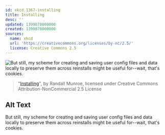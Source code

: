 ```yaml
---
id: xkcd.1367-installing
title: Installing
desc: ''
updated: 1399878000000
created: 1399878000000
sources:
  name: xkcd
  url: 'https://creativecommons.org/licenses/by-nc/2.5/'
  license: Creative Commons 2.5
---
```

![But still, my scheme for creating and saving user config files and data locally to preserve them across reinstalls might be useful for--wait, that's cookies.](https://imgs.xkcd.com/comics/installing.png)
> "[Installing](https://xkcd.com/1367/)", by Randall Munroe, licensed under Creative Commons Attribution-NonCommercial 2.5 License

## Alt Text
But still, my scheme for creating and saving user config files and data locally to preserve them across reinstalls might be useful for--wait, that's cookies.
